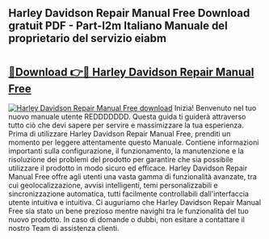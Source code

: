 ## Harley Davidson Repair Manual Free Download gratuit PDF - Part-l2m Italiano Manuale del proprietario del servizio eiabm

# <h2><a href="http://dfa9xo.blite.top/?on=Harley+Davidson+Repair+Manual+Free">🔗Download 👉🔴 Harley Davidson Repair Manual Free</a></h2>

[![Harley Davidson Repair Manual Free download](https://i.imgur.com/lujVjoI.png)](http://dfa9xo.blite.top/?on=Harley+Davidson+Repair+Manual+Free)
Inizia! Benvenuto nel tuo nuovo manuale utente REDDDDDDD. Questa guida ti guiderà attraverso tutto ciò che devi sapere per servire e massimizzare la tua esperienza. Prima di utilizzare Harley Davidson Repair Manual Free, prenditi un momento per leggere attentamente questo Manuale. Contiene informazioni importanti sulla configurazione, il funzionamento, la manutenzione e la risoluzione dei problemi del prodotto per garantire che sia possibile utilizzare il prodotto in modo sicuro ed efficace. Harley Davidson Repair Manual Free offre agli utenti una vasta gamma di funzionalità avanzate, tra cui geolocalizzazione, avvisi intelligenti, temi personalizzabili e sincronizzazione automatica, tutti facilmente controllabili dall'interfaccia utente intuitiva e intuitiva. Ci auguriamo che Harley Davidson Repair Manual Free sia stato un bene prezioso mentre navighi tra le funzionalità del tuo nuovo prodotto. In caso di domande o dubbi, non esitare a contattare il nostro Team di assistenza clienti.
